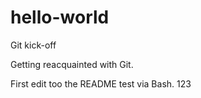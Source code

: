 # hello-world
Git kick-off

Getting reacquainted with Git.

First edit too the README test via Bash. 123
